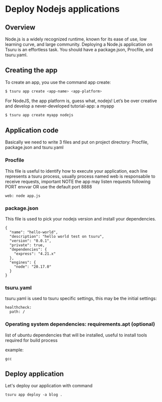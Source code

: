 # Deploy Nodejs applications


## Overview

Node.js is a widely recognized runtime, known for its ease of use, low learning curve, and large community. Deploying a Node.js application on Tsuru is an effortless task. You should have a package.json, Procfile, and tsuru.yaml.


## Creating the app

To create an app, you use the command app create:

``` bash
$ tsuru app create <app-name> <app-platform>
```

For NodeJS, the app platform is, guess what, nodejs! Let’s be over creative and develop a never-developed tutorial-app: a myapp

``` bash
$ tsuru app create myapp nodejs
```

## Application code

Basically we need to write 3 files and put on project directory: Procfile, package.json and tsuru.yaml

### Procfile

This file is useful to identify how to execute your application, each line represents a tsuru process, usually process named web is responsabile to receive requests, important NOTE the app may listen requests following PORT envvar OR use the default port 8888

```
web: node app.js
```

### package.json

This file is used to pick your nodejs version and install your dependencies.

```
{
  "name": "hello-world",
  "description": "hello world test on tsuru",
  "version": "0.0.1",
  "private": true,
  "dependencies": {
    "express": "4.21.x"
  },
  "engines": {
    "node": "20.17.0"
  }
}
```

### tsuru.yaml

tsuru.yaml is used to tsuru specific settings, this may be the initial settings:

```
healthcheck:
  path: /
```

### Operating system dependencies: requirements.apt (optional)

list of ubuntu dependencies that will be installed, useful to install tools required for build process

example:
```
gcc
```


## Deploy application

Let's deploy our application with command

```
tsuru app deploy -a blog .
```